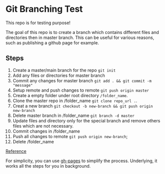 # Git Branching Test

This repo is for testing purpose! 

The goal of this repo is to create a branch which contains different files and directories then in master branch. This can be useful for various reasons, such as publishing a github page for example. 

## Steps
1. Create a master/main branch for the repo `git init`
2. Add any files or directories for master branch 
3. Commit any changes for master branch `git add . && git commit -m "message"`
4. Setup remote and push changes to remote `git push origin master`
5. Create a empty folder under root directory `/folder_name`.
6. Clone the master repo in /folder_name `git clone repo_url .`.
7. Creat a new branch `git checkout -b new-branch && git push origin new-branch`
8. Delete master branch in /folder_name `git branch -d master`
9. Update files and directory only for the special branch and remove others files which are not necessary.
10. Commit changes in /folder_name 
11. Push all changes to remote `git push origin new-branch`;
12. Delete /folder_name

[Reference](https://gist.github.com/chrisjacob/833223)

For simplicity, you can use [gh-pages](https://www.npmjs.com/package/gh-pages) to simplify the process. Underlying, it works all the steps for you in background.
